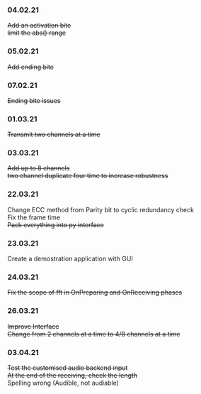 ### 04.02.21  
~~Add an activation bite~~  
~~limit the abs() range~~

### 05.02.21
~~Add ending bite~~

### 07.02.21
~~Ending bite issues~~

### 01.03.21  
~~Transmit two channels at a time~~

### 03.03.21  
~~Add up to 8 channels~~  
~~two channel duplicate four time to increase robustness~~


### 22.03.21  
Change ECC method from Parity bit to cyclic redundancy check  
Fix the frame time  
~~Pack everything into py interface~~

### 23.03.21  
Create a demostration application with GUI  


### 24.03.21
~~Fix the scope of fft in OnPreparing and OnReceiving phases~~  

### 26.03.21
~~Improve Interface~~  
~~Change from 2 channels at a time to 4/8 channels at a time~~  


### 03.04.21  
~~Test the customised audio backend input~~  
~~At the end of the receiving, check the length~~  
Spelling wrong (Audible, not audiable)
